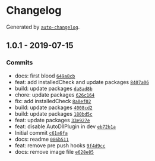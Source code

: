 # Changelog

Generated by [`auto-changelog`](https://github.com/CookPete/auto-changelog).

## 1.0.1 - 2019-07-15

### Commits

- docs: first blood [`649a8cb`](https://github.com/zerosoul/react-starter/commit/649a8cb3ffa064a8eb1d68b7b1baa4c3f07c0094)
- feat: add installedCheck and update packages [`8407a06`](https://github.com/zerosoul/react-starter/commit/8407a06048cacc90dca5699d57821c5a8e93d7cc)
- build: update packages [`da8ad8b`](https://github.com/zerosoul/react-starter/commit/da8ad8bc6e468538d300c35f5a51191cbfdb1507)
- chore: update packages [`626c164`](https://github.com/zerosoul/react-starter/commit/626c164b42184726fd4d16c782fad834ff7f98ab)
- fix: add installedCheck [`8a0ef02`](https://github.com/zerosoul/react-starter/commit/8a0ef028ecb74314fb4a8844bffab61eb23509a5)
- build: update packages [`4008cd2`](https://github.com/zerosoul/react-starter/commit/4008cd20d21c13fe1cc01ceb27c69482eea8604c)
- build: update packages [`180bd5c`](https://github.com/zerosoul/react-starter/commit/180bd5ca802265dff16a1f79e49f3df985697ded)
- feat: update packages [`33e927e`](https://github.com/zerosoul/react-starter/commit/33e927eab5e5b726413a240aa305b2b9bb589664)
- feat: disable AutoDllPlugin in dev [`eb72b1a`](https://github.com/zerosoul/react-starter/commit/eb72b1a3fd636c23c1b1d36d01e13bc3e1a6daa2)
- Initial commit [`c61a6fa`](https://github.com/zerosoul/react-starter/commit/c61a6faccb32fb7e30c9b198be4112dbcc49eee2)
- docs: readme [`086b511`](https://github.com/zerosoul/react-starter/commit/086b51158b96d7157454179585c2505469a26e5e)
- feat: remove pre push hooks [`9f4d9cc`](https://github.com/zerosoul/react-starter/commit/9f4d9ccf5d3a217b3f25594eabd3d96be7db4528)
- docs: remove image file [`e628e85`](https://github.com/zerosoul/react-starter/commit/e628e85e1b70db05cb911fe799183b245d792792)
